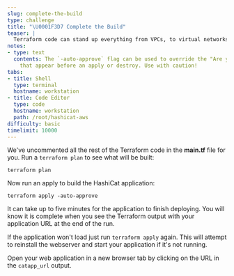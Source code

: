 ```yaml
---
slug: complete-the-build
type: challenge
title: "\U0001F3D7️ Complete the Build"
teaser: |
  Terraform code can stand up everything from VPCs, to virtual networks, to VMs and containers.
notes:
- type: text
  contents: The `-auto-approve` flag can be used to override the "Are you sure?" questions
    that appear before an apply or destroy. Use with caution!
tabs:
- title: Shell
  type: terminal
  hostname: workstation
- title: Code Editor
  type: code
  hostname: workstation
  path: /root/hashicat-aws
difficulty: basic
timelimit: 10000
---
```

We've uncommented all the rest of the Terraform code in the **main.tf** file for you. Run a `terraform plan` to see what will be built:

```
terraform plan
```

Now run an apply to build the HashiCat application:

```
terraform apply -auto-approve
```

It can take up to five minutes for the application to finish deploying. You will know it is complete when you see the Terraform output with your application URL at the end of the run.

If the application won't load just run `terraform apply` again. This will attempt to reinstall the webserver and start your application if it's not running.

Open your web application in a new browser tab by clicking on the URL in the `catapp_url` output.